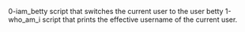 0-iam_betty script that switches the current user to the user betty
1-who_am_i  script that prints the effective username of the current user.
